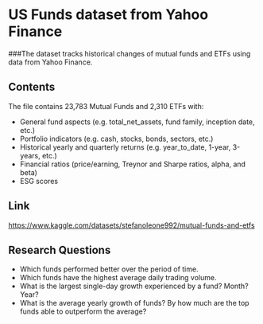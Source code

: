 # US Funds dataset from Yahoo Finance
###The dataset tracks historical changes of mutual funds and ETFs using data from Yahoo Finance.

## Contents
The file contains 23,783 Mutual Funds and 2,310 ETFs with:
- General fund aspects (e.g. total_net_assets, fund family, inception date, etc.)
- Portfolio indicators (e.g. cash, stocks, bonds, sectors, etc.)
- Historical yearly and quarterly returns (e.g. year_to_date, 1-year, 3-years, etc.)
- Financial ratios (price/earning, Treynor and Sharpe ratios, alpha, and beta)
- ESG scores

## Link
https://www.kaggle.com/datasets/stefanoleone992/mutual-funds-and-etfs

## Research Questions
- Which funds performed better over the period of time.
- Which funds have the highest average daily trading volume.
- What is the largest single-day growth experienced by a fund? Month? Year?
- What is the average yearly growth of funds? By how much are the top funds able to outperform the average?
